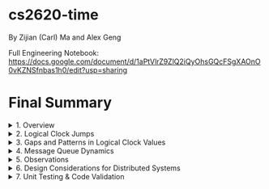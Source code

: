 # cs2620-time
By Zijian (Carl) Ma and Alex Geng

Full Engineering Notebook: https://docs.google.com/document/d/1aPtVlrZ9ZlQ2iQyOhsGQcFSgXAOnO0vKZNSfnbas1h0/edit?usp=sharing
# Final Summary

<details>
<summary>1. Overview</summary>

In this simulation, three virtual machines (VM 0, VM 1, and VM 2) operate asynchronously. Each machine maintains its own logical clock that is incremented on internal events and updated on receiving messages. The logs record two timestamps for every event: the global time gotten from the system and the logical clock time. For receiving events, the log also notes the length of the message queue.

</details>

<details>
<summary>2. Logical Clock Jumps</summary>

### Internal Events:
Most internal events increment the logical clock by 1.
Example – VM 0’s log, the first two events are:
```
INTERNAL | ... | Logical Clock: 1
INTERNAL | ... | Logical Clock: 2
```

### Receive Events – Inducing Jumps:
- **Design Decision:** When a message is received, the logical clock is updated according to:
  ```
  New Clock = max(Local Clock, Received Clock) + 1
  ```
- This rule can cause jumps larger than 1 to maintain the causal ordering of events.
- The receiving machine must register the receipt as happening after the sender’s event.

### Broadcast Events (Event Value 3):
- When a broadcast occurs, the machine sends to both partners in one atomic event, increments its clock once, and logs a single combined send event.

</details>

<details>
<summary>3. Gaps and Patterns in Logical Clock Values</summary>

![Logical Clock Dynamic](trials/Trial1/Figure_1.png)

### Gaps as Macro-Level Patterns:
- **Jump Sizes:** The difference between consecutive logical clock values.
- **Overall Pattern:** Larger jumps (or gaps) occur when a machine receives a message from a faster machine, causing a significant catch-up jump.
- Example – A jump from **9 to 17** (a gap of 8) in VM 0’s log indicates the effect of receiving a message from a machine with a much faster clock.

### Drift Analysis:
- **Drift Between Machines:** Machines with higher tick rates tend to have logical clocks that advance more quickly.
- **Synchronization Effects:** When a slower machine receives a message from a faster machine, its logical clock jumps to catch up.

</details>

<details>
<summary>4. Message Queue Dynamics</summary>

### Queue Length Observations:
- The logs include the message queue length during receive events.
- **Example:**
  ```
  RECEIVE | System Time: ... | Logical Clock: 21 | From VM 2, Queue Length: 1
  ```

### Interpretation:
- Occasional non-zero queue lengths suggest that differences in processing speeds and network timings cause temporary message accumulation.
- Faster machines react more quickly and send updates with more current logical clock values.
- Slower machines that frequently receive a backlog of messages can lead to noticeable delays in reacting to events, a potential bottleneck.

</details>

<details>
<summary>5. Observations</summary>
  
![Logical Clock Dynamic](trials/Trial1/logical_clock_drift.png)

### Extreme Drift and Message Overload Impact
#### A. The Effect of Reducing Internal Events
- Experiment: Lowering Internal Events (from 1-10 to 1-4)
- Machines relied almost entirely on receiving messages to advance their logical clock.
- **Key Insight:**
  - **VM1 became overwhelmed with messages from VM0**, preventing it from incrementing its own clock.
  - **VM1's logical clock remained in the 100s while VM0 was in the 200s**, an extreme divergence.

#### B. The Slow Machine’s Struggle (VM1)
- **VM1 had the highest logical clock drift compared to VM0:**
  - **Avg Drift: 119.43 | Max Drift: 238**
  - **VM1 was completely out of sync with VM0** because it was swamped by incoming messages.
- **VM2 Performed Better Than VM1:**
  - **Avg Drift: 4.93 | Max Drift: 15**
  - **Key Insight:** A small increase in processing speed made a **huge difference in drift**.

</details>

<details>
<summary>6. Design Considerations for Distributed Systems</summary>

The insights from such simulations help in understanding trade-offs:
- How to design protocols that mitigate the impact of uneven processing speeds.
- The importance of mechanisms (like logical clocks) that ensure consistency despite these differences.
- Approaches for load balancing and scaling, so that no single node becomes a performance bottleneck.

</details>

<details>
<summary>7. Unit Testing & Code Validation</summary>

To ensure correctness, **unit tests** were implemented in `test_simulation.py` for:
1. **Logical Clock Updates**
   - Verified that **internal events** incremented the clock correctly.
   - Checked that **message reception updated clocks based on Lamport's Rule**.
2. **Message Passing & Processing**
   - Ensured messages were **sent, queued, and retrieved correctly**.
3. **Logical Clock Drift Calculations**
   - Verified that drift between VMs was computed accurately.
4. **Logging & File Integrity**
   - Ensured log entries contained correct event information.

### **Key Insight from Testing:**
- Logical clock drift and message processing followed expected patterns, confirming that logical time discrepancies were caused by system design rather than implementation errors.

</details>

